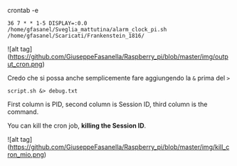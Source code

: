 crontab -e

```
36 7 * * 1-5 DISPLAY=:0.0 /home/gfasanel/Sveglia_mattutina/alarm_clock_pi.sh /home/gfasanel/Scaricati/Frankenstein_1816/
```

![alt tag] (https://github.com/GiuseppeFasanella/Raspberry_pi/blob/master/img/output_cron.png)

Credo che si possa anche semplicemente fare aggiungendo la `&` prima del `>`

`script.sh &> debug.txt`

First column is PID, second column is Session ID, third column is the command.

You can kill the cron job, **killing the Session ID**.

![alt tag] (https://github.com/GiuseppeFasanella/Raspberry_pi/blob/master/img/kill_cron_mio.png)
